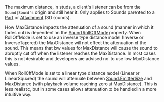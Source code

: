The maximum distance, in studs, a client's listener can be from the `Sound|Sound's` origin and still hear it. Only applies to Sounds parented to a [Part](https://developer.roblox.com/en-us/api-reference/class/Part) or [Attachment](https://developer.roblox.com/en-us/api-reference/class/Attachment) (3D sounds).

How MaxDistance impacts the attenuation of a sound (manner in which it fades out) is dependent on the [Sound.RollOffMode](https://developer.roblox.com/en-us/api-reference/property/Sound/RollOffMode) property. When RollOffMode is set to use an inverse type distance model (Inverse or InverseTapered) the MaxDistance will not effect the attenuation of the sound. This means that low values for MaxDistance will cause the sound to abruptly cut off when the listener reaches the MaxDistance. In most cases this is not desirable and developers are advised not to use low MaxDistance values.

When RollOffMode is set to a linear type distance model (Linear or LinearSquared) the sound will attenuate between [Sound.EmitterSize](https://developer.roblox.com/en-us/api-reference/property/Sound/EmitterSize) and MaxDistance (with playback volume reaching zero at MaxDistance). This is less realistic, but in some cases allows attenuation to be handled in a more intuitive way.